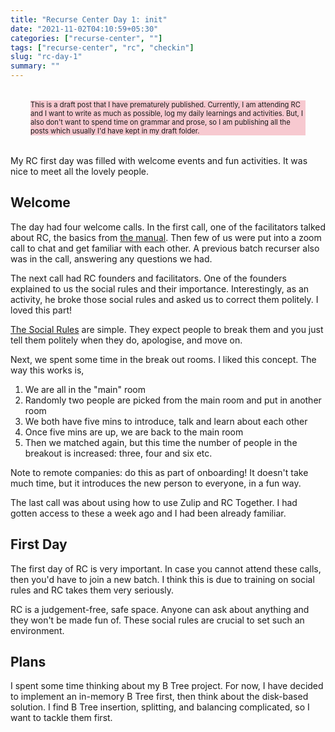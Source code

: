 ```yaml
---
title: "Recurse Center Day 1: init"
date: "2021-11-02T04:10:59+05:30"
categories: ["recurse-center", ""]
tags: ["recurse-center", "rc", "checkin"]
slug: "rc-day-1"
summary: ""
---
```


<div style="font-size: 0.7rem; margin: 2rem; background: #f7c9d0;"><p>This is a draft post that I have prematurely published. Currently, I am attending RC and I want to write as much as possible, log my daily learnings and activities. But, I also don't want to spend time on grammar and prose, so I am publishing all the posts which usually I'd have kept in my draft folder.</p></div>

My RC first day was filled with welcome events and fun activities. It was nice to meet all the lovely people.

## Welcome

The day had four welcome calls. In the first call, one of the facilitators talked about RC, the basics from [the manual](https://www.recurse.com/manual). Then few of us were put into a zoom call to chat and get familiar with each other. A previous batch recurser also was in the call, answering any questions we had.

The next call had RC founders and facilitators. One of the founders explained to us the social rules and their importance. Interestingly, as an activity, he broke those social rules and asked us to correct them politely. I loved this part!

[The Social Rules](https://www.recurse.com/manual#sec-environment) are simple. They expect people to break them and you just tell them politely when they do, apologise, and move on.

Next, we spent some time in the break out rooms. I liked this concept. The way this works is,

1. We are all in the "main" room
2. Randomly two people are picked from the main room and put in another room 
3. We both have five mins to introduce, talk and learn about each other
4. Once five mins are up, we are back to the main room
5. Then we matched again, but this time the number of people in the breakout is increased: three, four and six etc.

Note to remote companies: do this as part of onboarding! It doesn't take much time, but it introduces the new person to everyone, in a fun way.

The last call was about using how to use Zulip and RC Together. I had gotten access to these a week ago and I had been already familiar.

## First Day

The first day of RC is very important. In case you cannot attend these calls, then you'd have to join a new batch. I think this is due to training on social rules and RC takes them very seriously.

RC is a judgement-free, safe space. Anyone can ask about anything and they won't be made fun of. These social rules are crucial to set such an environment.

## Plans

I spent some time thinking about my B Tree project. For now, I have decided to implement an in-memory B Tree first, then think about the disk-based solution. I find B Tree insertion, splitting, and balancing complicated, so I want to tackle them first.
